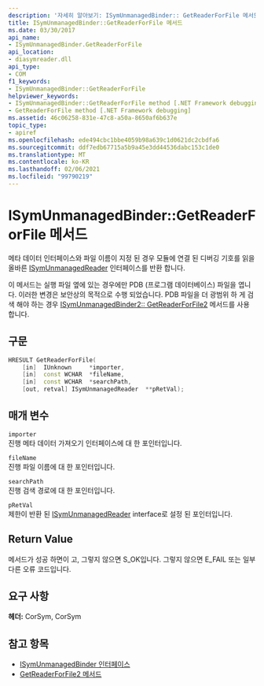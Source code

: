 ```yaml
---
description: '자세히 알아보기: ISymUnmanagedBinder:: GetReaderForFile 메서드'
title: ISymUnmanagedBinder::GetReaderForFile 메서드
ms.date: 03/30/2017
api_name:
- ISymUnmanagedBinder.GetReaderForFile
api_location:
- diasymreader.dll
api_type:
- COM
f1_keywords:
- ISymUnmanagedBinder::GetReaderForFile
helpviewer_keywords:
- ISymUnmanagedBinder::GetReaderForFile method [.NET Framework debugging]
- GetReaderForFile method [.NET Framework debugging]
ms.assetid: 46c06258-831e-47c8-a50a-8650af6b637e
topic_type:
- apiref
ms.openlocfilehash: ede494cbc1bbe4059b98a639c1d0621dc2cbdfa6
ms.sourcegitcommit: ddf7edb67715a5b9a45e3dd44536dabc153c1de0
ms.translationtype: MT
ms.contentlocale: ko-KR
ms.lasthandoff: 02/06/2021
ms.locfileid: "99790219"
---
```

# <a name="isymunmanagedbindergetreaderforfile-method"></a>ISymUnmanagedBinder::GetReaderForFile 메서드

메타 데이터 인터페이스와 파일 이름이 지정 된 경우 모듈에 연결 된 디버깅 기호를 읽을 올바른 [ISymUnmanagedReader](isymunmanagedreader-interface.md) 인터페이스를 반환 합니다.  
  
 이 메서드는 실행 파일 옆에 있는 경우에만 PDB (프로그램 데이터베이스) 파일을 엽니다. 이러한 변경은 보안상의 목적으로 수행 되었습니다. PDB 파일을 더 광범위 하 게 검색 해야 하는 경우 [ISymUnmanagedBinder2:: GetReaderForFile2](isymunmanagedbinder2-getreaderforfile2-method.md) 메서드를 사용 합니다.  
  
## <a name="syntax"></a>구문  
  
```cpp  
HRESULT GetReaderForFile(  
    [in]  IUnknown     *importer,  
    [in]  const WCHAR  *fileName,  
    [in]  const WCHAR  *searchPath,  
    [out, retval] ISymUnmanagedReader  **pRetVal);  
```  
  
## <a name="parameters"></a>매개 변수  

 `importer`  
 진행 메타 데이터 가져오기 인터페이스에 대 한 포인터입니다.  
  
 `fileName`  
 진행 파일 이름에 대 한 포인터입니다.  
  
 `searchPath`  
 진행 검색 경로에 대 한 포인터입니다.  
  
 `pRetVal`  
 제한이 반환 된 [ISymUnmanagedReader](isymunmanagedreader-interface.md) interface로 설정 된 포인터입니다.  
  
## <a name="return-value"></a>Return Value  

 메서드가 성공 하면이 고, 그렇지 않으면 S_OK입니다. 그렇지 않으면 E_FAIL 또는 일부 다른 오류 코드입니다.  
  
## <a name="requirements"></a>요구 사항  

 **헤더:** CorSym, CorSym  
  
## <a name="see-also"></a>참고 항목

- [ISymUnmanagedBinder 인터페이스](isymunmanagedbinder-interface.md)
- [GetReaderForFile2 메서드](isymunmanagedbinder2-getreaderforfile2-method.md)
